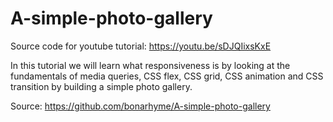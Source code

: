 # A-simple-photo-gallery

Source code for youtube tutorial: https://youtu.be/sDJQIixsKxE

In this tutorial we will learn what responsiveness is by looking at the fundamentals of media queries, CSS flex, CSS grid, CSS animation and CSS transition by building a simple photo gallery.

Source: https://github.com/bonarhyme/A-simple-photo-gallery
